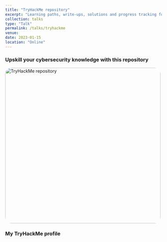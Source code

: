 ```yaml
---
title: "TryHackMe repository"
excerpt: "Learning paths, write-ups, solutions and progress tracking for <a href='https://tryhackme.com' target='_blank'>TryHackMe</a>.<br><br><a href='https://github.com/migueltc13/tryhackme' target='_blank'><img style='width:500px; border-radius: 20px;' alt='TryHackMe repository' src='https://opengraph.githubassets.com/e83097977ebfe30ca990eb5a28c09d13a7d1381a02119152ff282949cc5dbbad/migueltc13/TryHackMe'></a>"
collection: talks
type: "Talk"
permalink: /talks/tryhackme
venue:
date: 2023-01-15
location: "Online"
---
```


### Upskill your cybersecurity knowledge with this repository

<a href='https://github.com/migueltc13/tryhackme' target='_blank'><img style='width:500px; border-radius: 20px;' alt='TryHackMe repository' src='https://opengraph.githubassets.com/e83097977ebfe30ca990eb5a28c09d13a7d1381a02119152ff282949cc5dbbad/migueltc13/TryHackMe'></a>

### My TryHackMe profile

<script src="https://tryhackme.com/badge/1134216"></script>
